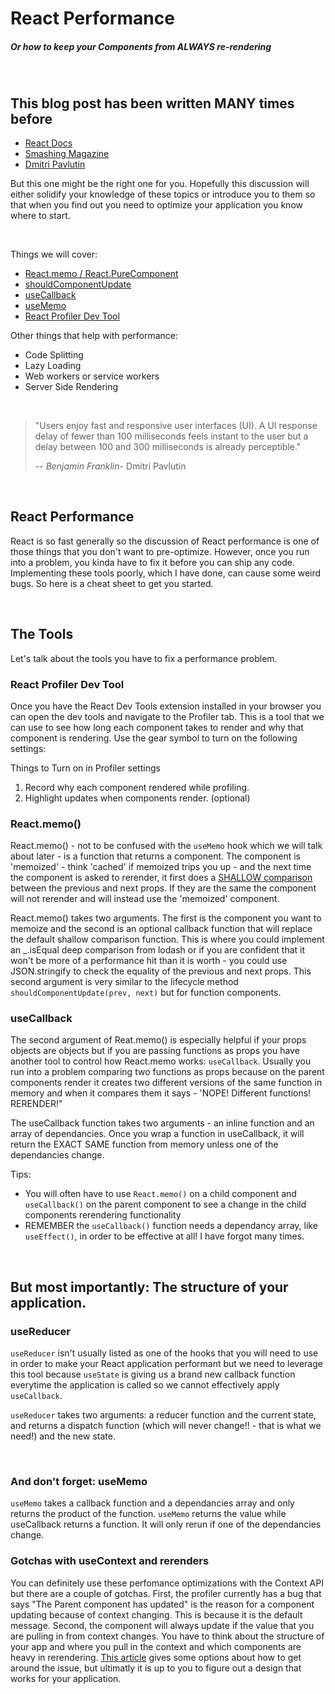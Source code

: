# React Performance
##### Or how to keep your Components from ALWAYS re-rendering

&nbsp;

## This blog post has been written MANY times before
* [React Docs](https://reactjs.org/docs/optimizing-performance.html#profiling-components-with-the-chrome-performance-tab)
* [Smashing Magazine](https://www.smashingmagazine.com/2020/07/methods-performance-react-apps/)
* [Dmitri Pavlutin](https://dmitripavlutin.com/use-react-memo-wisely/) 

But this one might be the right one for you. Hopefully this discussion will either solidify your knowledge of these topics or introduce you to them so that when you find out you need to optimize your application you know where to start. 

&nbsp;

Things we will cover:

* [React.memo / React.PureComponent ](https://reactjs.org/docs/react-api.html)
* [shouldComponentUpdate](https://reactjs.org/docs/react-component.html#shouldcomponentupdate)
* [useCallback](https://reactjs.org/docs/react-component.html#shouldcomponentupdate)
* [useMemo](https://reactjs.org/docs/hooks-reference.html#usememo)
* [React Profiler Dev Tool](https://reactjs.org/blog/2018/09/10/introducing-the-react-profiler.html)


Other things that help with performance:

* Code Splitting 
* Lazy Loading
* Web workers or service workers
* Server Side Rendering

&nbsp;

>"Users enjoy fast and responsive user interfaces (UI). A UI response delay of fewer than 100 milliseconds feels instant to the user but a delay between 100 and 300 milliseconds is already perceptible." 
>
> -- <cite>Benjamin Franklin</cite>- Dmitri Pavlutin

&nbsp;

## React Performance

React is so fast generally so the discussion of React performance is one of those things that you don't want to pre-optimize. However, once you run into a problem, you kinda have to fix it before you can ship any code. Implementing these tools poorly, which I have done, can cause some weird bugs. So here is a cheat sheet to get you started. 

&nbsp;

## The Tools

Let's talk about the tools you have to fix a performance problem. 

### React Profiler Dev Tool

Once you have the React Dev Tools extension installed in your browser you can open the dev tools and navigate to the Profiler tab. This is a tool that we can use to see how long each component takes to render and why that component is rendering. Use the gear symbol to turn on the following settings:

Things to Turn on in Profiler settings 
1. Record why each component rendered while profiling.
2. Highlight updates when components render. (optional)

### React.memo()

React.memo() - not to be confused with the `useMemo` hook which we will talk about later - is a function that returns a component. The component is 'memoized' - think 'cached' if memoized trips you up - and the next time the component is asked to rerender, it first does a [SHALLOW comparison](https://github.com/facebook/react/blob/v16.8.6/packages/shared/shallowEqual.js) between the previous and next props. If they are the same the component will not rerender and will instead use the 'memoized' component. 

React.memo() takes two arguments. The first is the component you want to memoize and the second is an optional callback function that will replace the default shallow comparison function. This is where you could implement an _.isEqual deep comparison from lodash or if you are confident that it won't be more of a performance hit than it is worth - you could use JSON.stringify to check the equality of the previous and next props. This second argument is very similar to the lifecycle method `shouldComponentUpdate(prev, next)` but for function components. 

### useCallback

The second argument of Reat.memo() is especially helpful if your props objects are objects but if you are passing functions as props you have another tool to control how React.memo works: `useCallback`. Usually you run into a problem comparing two functions as props because on the parent components render it creates two different versions of the same function in memory and when it compares them it says - 'NOPE! Different functions! RERENDER!"

The useCallback function takes two arguments - an inline function and an array of dependancies.  Once you wrap a function in useCallback, it will return the EXACT SAME function from memory unless one of the dependancies change. 

Tips:
- You will often have to use `React.memo()` on a child component and `useCallback()` on the parent component to see a change in the child components rerendering functionality
- REMEMBER the `useCallback()` function needs a dependancy array, like `useEffect()`, in order to be effective at all! I have forgot many times. 

&nbsp;

## But most importantly: The structure of your application.

### useReducer

`useReducer` isn't usually listed as one of the hooks that you will need to use in order to make your React application performant but we need to leverage this tool because `useState` is giving us a brand new callback function everytime the application is called so we cannot effectively apply `useCallback`.

`useReducer` takes two arguments: a reducer function and the current state, and returns a dispatch function (which will never change!! - that is what we need!) and the new state. 

&nbsp;

### And don't forget: useMemo

`useMemo` takes a callback function and a dependancies array and only returns the product of the function. `useMemo` returns the value while useCallback returns a function. It will only rerun if one of the dependancies change.

### Gotchas with useContext and rerenders

You can definitely use these perfomance optimizations with the Context API but there are a couple of gotchas. First, the profiler currently has a bug that says "The Parent component has updated" is the reason for a component updating because of context changing. This is because it is the default message. Second, the component will always update if the value that you are pulling in from context changes. You have to think about the structure of your app and where you pull in the context and which components are heavy in rerendering. [This article](https://lifesaver.codes/answer/preventing-rerenders-with-react-memo-and-usecontext-hook) gives some options about how to get around the issue, but ultimatly it is up to you to figure out a design that works for your application.  
